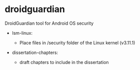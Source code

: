 droidguardian
=============

DroidGuardian tool for Android OS security

- lsm-linux:
  - Place files in /security folder of the Linux kernel (v3.11.1)

- dissertation-chapters:
  - draft chapters to include in the dissertation
